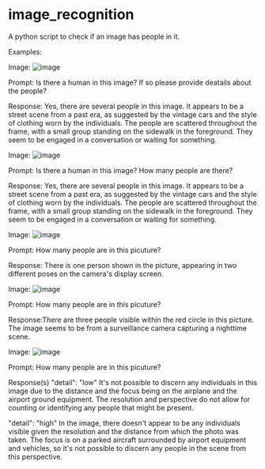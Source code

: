 # image_recognition
A python script to check if an image has people in it. 

Examples:

Image:
![image](https://github.com/Monear/image_recognition/assets/60865948/1314ca97-3d50-4517-8a5d-a639cc4ffa66)

Prompt: Is there a human in this image? If so please provide deatails about the people?

Response: Yes, there are several people in this image. It appears to be a street scene from a past era, as suggested by the vintage cars and the style of clothing worn by the individuals. The people are scattered throughout the frame, with a small group standing on the sidewalk in the foreground. They seem to be engaged in a conversation or waiting for something.


Image:
![image](https://github.com/Monear/image_recognition/assets/60865948/5759560c-ffbc-4a4d-96aa-3cb63370e0e0)


Prompt: Is there a human in this image? How many people are there?

Response: Yes, there are several people in this image. It appears to be a street scene from a past era, as suggested by the vintage cars and the style of clothing worn by the individuals. The people are scattered throughout the frame, with a small group standing on the sidewalk in the foreground. They seem to be engaged in a conversation or waiting for something.

Image:
![image](https://github.com/Monear/image_recognition/assets/60865948/d193b696-c0bc-4cf9-baf2-b268b624f5d6)


Prompt: How many people are in this picuture?

Response: There is one person shown in the picture, appearing in two different poses on the camera's display screen.

Image:
![image](https://github.com/Monear/image_recognition/assets/60865948/f918546d-fa99-404f-8793-d4aad0db78fd)


Prompt: How many people are in this picuture?

Response:There are three people visible within the red circle in this picture. The image seems to be from a surveillance camera capturing a nighttime scene.

Image:
![image](https://github.com/Monear/image_recognition/assets/60865948/9e1cab38-a5ec-4c41-85f3-66c8a8b6f273)


Prompt: How many people are in this picuture?

Response(s)
"detail": "low"
It's not possible to discern any individuals in this image due to the distance and the focus being on the airplane and the airport ground equipment. The resolution and perspective do not allow for counting or identifying any people that might be present.

"detail": "high"
In the image, there doesn't appear to be any individuals visible given the resolution and the distance from which the photo was taken. The focus is on a parked aircraft surrounded by airport equipment and vehicles, so it's not possible to discern any people in the scene from this perspective.
